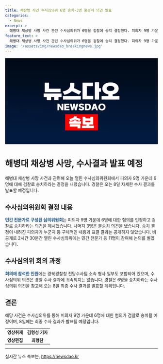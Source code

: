 ```yaml
---
title: 채상병 사건 수사심의위 6명 송치·3명 불송치 의견 발표
categories:
  - News
excerpt: >
  해병대 채상병 사망 사건 관련 수사심의위가 6명을 검찰에 송치 결정했다. 피의자 9명 가운데 6명의 혐의를 인정하고, 공개되지 않은 피의자들의 송치 여부와 표결 결과도 있었다. 수사심의위는 비공개 회의에 경북경찰청 전담수사팀 형사 일부가 참여하며 의견을 제시했다. 경찰은 8일 최종 수사 결과를 발표할 예정이다. 사건의 세부 내용과 피의자 식별은 아직 밝혀지지 않았다.
feature_text: >
  해병대 채상병 사망 사건 관련 수사심의위가 6명을 검찰에 송치 결정했다. 피의자 9명 가운데 6명의 혐의를 인정하고, 공개되지 않은 피의자들의 송치 여부와 표결 결과도 있었다. 수사심의위는 비공개 회의에 경북경찰청 전담수사팀 형사 일부가 참여하며 의견을 제시했다. 경찰은 8일 최종 수사 결과를 발표할 예정이다. 사건의 세부 내용과 피의자 식별은 아직 밝혀지지 않았다.
image: '/assets/img/newsdao_breakingnews.jpg'
---
```


<p><img src="/assets/img/newsdao_breakingnews.jpg" alt="cryptoinkorea 속보" /></p>

<h1>해병대 채상병 사망, 수사결과 발표 예정</h1>

<p data-ke-size="size16">해병대 채상병 사망 사건과 관련해 오늘 열린 수사심의위원회에서 피의자 9명 가운데 6명에 대해 검찰로 송치하라는 결정을 내렸습니다. 경찰은 오는 8일 자세한 수사 결과를 발표할 예정입니다.</p>

<h2 data-ke-size="size26">수사심의위원회 결정 내용</h2>

<p data-ke-size="size16"><b><span style="color: #1a5490;">민간 전문가로 구성된 심의위원회</span></b>는 피의자 9명 가운데 6명에 대한 혐의를 인정하고 검찰로 송치하라는 의견을 제시했습니다. 나머지 3명은 불송치 의견을 냈습니다. 송치 결정이 내려진 피의자가 누군지 등 구체적인 내용과 표결 결과는 공개하지 않았습니다. 비공개로 2시간 30분간 열린 수사심의위에는 민간 전문가 등 11명이 참여해 논의를 벌였습니다.</p>

<h2 data-ke-size="size26">수사심의위 회의 과정</h2>

<p data-ke-size="size16"><b><span style="color: #1a5490;">회의에 참석한 인원</span></b>에는 경북경찰청 전담수사팀 소속 형사 일부도 포함되어 있으며, 수사심의위 의견은 경찰 수사 결과에 귀속되지는 않습니다. 경찰은 6명을 송치하라는 수사심의위 의견을 참고해 오는 8일 최종 수사 결과를 발표할 계획입니다.</p>

<h2 data-ke-size="size26">결론</h2>

<p data-ke-size="size16">해당 사건은 수사심의위를 통해 피의자 9명 가운데 6명에 대한 혐의가 검찰로 송치될 예정이며, 8일에는 최종 수사 결과가 발표될 예정입니다. </p>

<table>
  <tr>
    <td style="text-align: center; height: 17px;"><b>영상취재</b></td>
    <td style="text-align: center; height: 17px;"><b>김형성 기자</b></td>
  </tr>
  <tr>
    <td style="text-align: center; height: 17px;"><b>영상편집</b></td>
    <td style="text-align: center; height: 17px;"><b>최형찬</b></td>
  </tr>
</table>

<hr>
실시간 뉴스 속보는, <a href="https://newsdao.kr" rel="dofollow">https://newsdao.kr</a>



